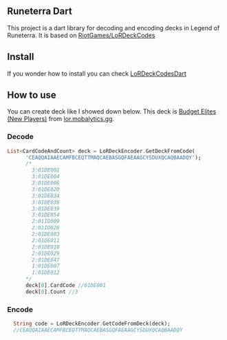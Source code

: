 ## Runeterra Dart
This project is a dart library for decoding and encoding decks in Legend of Runeterra.
It is based on [RiotGames/LoRDeckCodes](https://github.com/RiotGames/LoRDeckCodes)

## Install
If you wonder how to install you can check [LoRDeckCodesDart](https://pub.dev/packages/LoRDeckCodesDart)

## How to use
You can create deck like I showed down below.
This deck is [Budget Elites (New Players)](https://lor.mobalytics.gg/decks/bojrj0dp0i9p574edqug) 
from [lor.mobalytics.gg](https://lor.mobalytics.gg).

### Decode
```dart
List<CardCodeAndCount> deck = LoRDeckEncoder.GetDeckFromCode(
      'CEAQQAIAAECAMFBCEQTTMAQCAEBASGQFAEAAGCYSDUXQCAQBAADQY');  
      /* 
        3:01DE001
        3:01DE004
        3:01DE006
        3:01DE020
        3:01DE034
        3:01DE036
        3:01DE039
        3:01DE054
        2:01IO009
        2:01IO026
        2:01DE003
        2:01DE011
        2:01DE018
        2:01DE029
        2:01DE047
        1:01DE007
        1:01DE012
      */
      deck[0].CardCode //01DE001
      deck[0].Count //3
```
### Encode
```dart
  String code = LoRDeckEncoder.GetCodeFromDeck(deck);
  //CEAQQAIAAECAMFBCEQTTMAQCAEBASGQFAEAAGCYSDUXQCAQBAADQY
```
